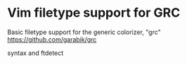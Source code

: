 # Vim filetype support for GRC

Basic filetype support for the generic colorizer, "grc"
https://github.com/garabik/grc

syntax and ftdetect
